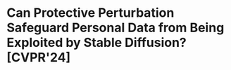 # Can Protective Perturbation Safeguard Personal Data from Being Exploited by Stable Diffusion? [CVPR'24]
